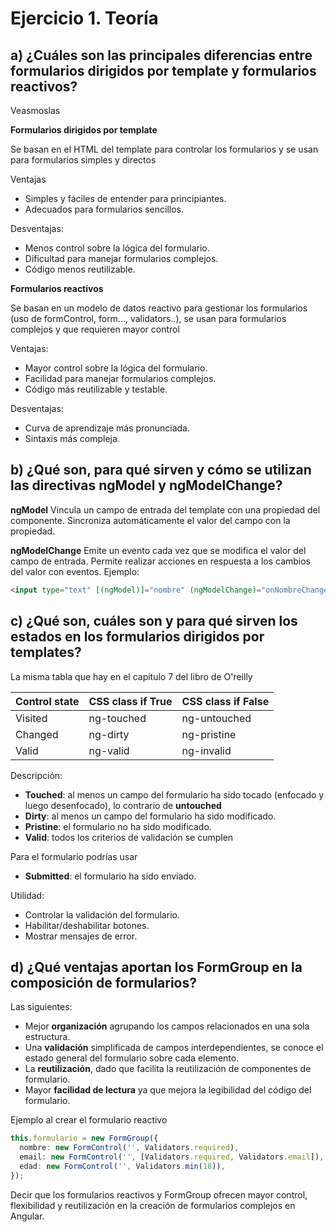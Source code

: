 # Ejercicio 1. Teoría

## a) ¿Cuáles son las principales diferencias entre formularios dirigidos por template y formularios reactivos?

Veasmoslas

**Formularios dirigidos por template**

Se basan en el HTML del template para controlar los formularios y se usan para formularios simples y directos

Ventajas

- Simples y fáciles de entender para principiantes.
- Adecuados para formularios sencillos.

Desventajas:

- Menos control sobre la lógica del formulario.
- Dificultad para manejar formularios complejos.
- Código menos reutilizable.

**Formularios reactivos**

Se basan en un modelo de datos reactivo para gestionar los formularios (uso de formControl, form..., validators..), se usan para formularios complejos y que requieren mayor control

Ventajas:

- Mayor control sobre la lógica del formulario.
- Facilidad para manejar formularios complejos.
- Código más reutilizable y testable.

Desventajas:

- Curva de aprendizaje más pronunciada.
- Sintaxis más compleja.

## b) ¿Qué son, para qué sirven y cómo se utilizan las directivas ngModel y ngModelChange?

**ngModel**
Vincula un campo de entrada del template con una propiedad del componente.
Sincroniza automáticamente el valor del campo con la propiedad.

**ngModelChange**
Emite un evento cada vez que se modifica el valor del campo de entrada.
Permite realizar acciones en respuesta a los cambios del valor con eventos.
Ejemplo:

```HTML
<input type="text" [(ngModel)]="nombre" (ngModelChange)="onNombreChange($event)"
```

## c) ¿Qué son, cuáles son y para qué sirven los estados en los formularios dirigidos por templates?

La misma tabla que hay en el capítulo 7 del libro de O'reilly

| Control state | CSS class if True | CSS class if False |
| ------------- | ----------------- | ------------------ |
| Visited       | ng-touched        | ng-untouched       |
| Changed       | ng-dirty          | ng-pristine        |
| Valid         | ng-valid          | ng-invalid         |

Descripción:

- **Touched**: al menos un campo del formulario ha sido tocado (enfocado y luego desenfocado), lo contrario de **untouched**
- **Dirty**: al menos un campo del formulario ha sido modificado.
- **Pristine**: el formulario no ha sido modificado.
- **Valid**: todos los criterios de validación se cumplen

Para el formulario podrías usar

- **Submitted**: el formulario ha sido enviado.

Utilidad:

- Controlar la validación del formulario.
- Habilitar/deshabilitar botones.
- Mostrar mensajes de error.

## d) ¿Qué ventajas aportan los FormGroup en la composición de formularios?

Las siguientes:

- Mejor **organización** agrupando los campos relacionados en una sola estructura.
- Una **validación** simplificada de campos interdependientes, se conoce el estado general del formulario sobre cada elemento.
- La **reutilización**, dado que facilita la reutilización de componentes de formulario.
- Mayor **facilidad de lectura** ya que mejora la legibilidad del código del formulario.

Ejemplo al crear el formulario reactivo

```TypeScript
this.formulario = new FormGroup({
  nombre: new FormControl('', Validators.required),
  email: new FormControl('', [Validators.required, Validators.email]),
  edad: new FormControl('', Validators.min(18)),
});
```

Decir que los formularios reactivos y FormGroup ofrecen mayor control, flexibilidad y reutilización en la creación de formularios complejos en Angular.
